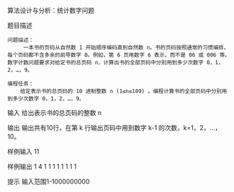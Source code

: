 算法设计与分析：统计数字问题

题目描述

    问题描述：
         一本书的页码从自然数 1 开始顺序编码直到自然数 n。书的页码按照通常的习惯编排，每个页码都不含多余的前导数字 0。例如，第 6 页用数字 6 表示，而不是 06 或 006 等。数字计数问题要求对给定书的总页码 n，计算出书的全部页码中分别用到多少次数字 0，1，2，…，9。 

    编程任务：
        给定表示书的总页码的 10 进制整数 n (1≤n≤109) 。编程计算书的全部页码中分别用到多少次数字 0，1，2，…，9。 
        
输入
    给出表示书的总页码的整数 n

输出
    输出共有10行，在第 k 行输出页码中用到数字 k-1 的次数，k=1，2，…，10。 

样例输入
    11
    
样例输出
    1
    4
    1
    1
    1
    1
    1
    1
    1
    1
    
提示
    输入范围1-1000000000
